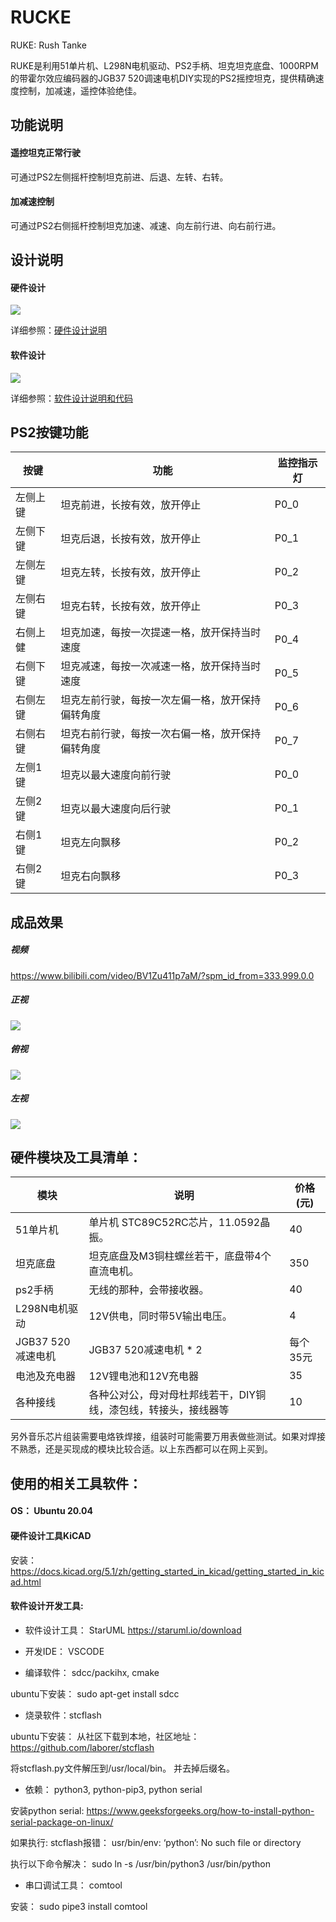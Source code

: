 # RUCKE
RUKE: Rush Tanke

RUKE是利用51单片机、L298N电机驱动、PS2手柄、坦克坦克底盘、1000RPM的带霍尔效应编码器的JGB37 520调速电机DIY实现的PS2摇控坦克，提供精确速度控制，加减速，遥控体验绝佳。

## 功能说明
#### 遥控坦克正常行驶
可通过PS2左侧摇杆控制坦克前进、后退、左转、右转。

#### 加减速控制
可通过PS2右侧摇杆控制坦克加速、减速、向左前行进、向右前行进。


## 设计说明

#### 硬件设计

![](hardware/integrate_archetecture.png)

详细参照：[硬件设计说明](hardware/README.md)


#### 软件设计

![](software/class_design.png)

详细参照：[软件设计说明和代码](software/README.md)


## PS2按键功能

| 按键     | 功能                         | 监控指示灯 |
| -------- | ---------------------------- | ---------- |
| 左侧上键 | 坦克前进，长按有效，放开停止 | P0_0       |
| 左侧下键 | 坦克后退，长按有效，放开停止 | P0_1       |
| 左侧左键 | 坦克左转，长按有效，放开停止 | P0_2       |
| 左侧右键 | 坦克右转，长按有效，放开停止 | P0_3       |
| 右侧上健 | 坦克加速，每按一次提速一格，放开保持当时速度     | P0_4       |
| 右侧下键 | 坦克减速，每按一次减速一格，放开保持当时速度     | P0_5       |
| 右侧左键 | 坦克左前行驶，每按一次左偏一格，放开保持偏转角度  | P0_6       |
| 右侧右键 | 坦克右前行驶，每按一次右偏一格，放开保持偏转角度  | P0_7       |
| 左侧1键  | 坦克以最大速度向前行驶                       | P0_0       |
| 左侧2键  | 坦克以最大速度向后行驶                       | P0_1       |
| 右侧1键  | 坦克左向飘移                               | P0_2       |
| 右侧2键  | 坦克右向飘移                               | P0_3       |



## 成品效果

##### 视频

https://www.bilibili.com/video/BV1Zu411p7aM/?spm_id_from=333.999.0.0


##### 正视

![](RUKE_F.jpg)


##### 俯视

![](RUKE_T.jpg)

##### 左视

![](RUKE.jpg)


## 硬件模块及工具清单：

| 模块          | 说明                                                         | 价格(元) |
| ------------- | ------------------------------------------------------------ | -------- |
| 51单片机      | 单片机 STC89C52RC芯片，11.0592晶振。                         | 40       |
| 坦克底盘      | 坦克底盘及M3铜柱螺丝若干，底盘带4个直流电机。                | 350       |
| ps2手柄       | 无线的那种，会带接收器。                                     | 40       |
| L298N电机驱动 | 12V供电，同时带5V输出电压。                                  | 4        |
| JGB37 520减速电机  | JGB37 520减速电机 * 2              | 每个35元       |
| 电池及充电器  | 12V锂电池和12V充电器                                         | 35       |
| 各种接线      | 各种公对公，母对母杜邦线若干，DIY铜线，漆包线，转接头，接线器等 | 10       |

另外音乐芯片组装需要电烙铁焊接，组装时可能需要万用表做些测试。如果对焊接不熟悉，还是买现成的模块比较合适。以上东西都可以在网上买到。



## 使用的相关工具软件：

#### OS： Ubuntu 20.04



#### 硬件设计工具KiCAD

安装：https://docs.kicad.org/5.1/zh/getting_started_in_kicad/getting_started_in_kicad.html



#### 软件设计开发工具:

- 软件设计工具： StarUML  https://staruml.io/download

- 开发IDE： VSCODE

- 编译软件： sdcc/packihx, cmake

ubuntu下安装： sudo apt-get install sdcc

- 烧录软件：stcflash

ubuntu下安装： 从社区下载到本地，社区地址：https://github.com/laborer/stcflash

将stcflash.py文件解压到/usr/local/bin。 并去掉后缀名。

- 依赖： python3, python-pip3, python serial

安装python serial: https://www.geeksforgeeks.org/how-to-install-python-serial-package-on-linux/

如果执行: stcflash报错： usr/bin/env: ‘python’: No such file or directory

执行以下命令解决： sudo ln -s /usr/bin/python3 /usr/bin/python

- 串口调试工具： comtool

安装： sudo pipe3 install comtool